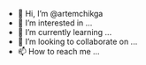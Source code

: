 - 👋 Hi, I’m @artemchikga
- 👀 I’m interested in ...
- 🌱 I’m currently learning ...
- 💞️ I’m looking to collaborate on ...
- 📫 How to reach me ...

<!---
artemchikga/artemchikga is a ✨ special ✨ repository because its `README.md` (this file) appears on your GitHub profile.
You can click the Preview link to take a look at your changes.
--->
